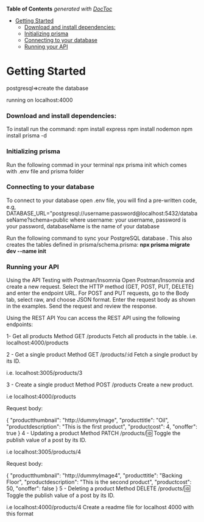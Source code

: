 
**Table of Contents**  *generated with [DocToc](https://github.com/thlorenz/doctoc)*

- [Getting Started](#getting-started)
    - [Download and install dependencies:](#download-and-install-dependencies)
    - [Initializing prisma](#initializing-prisma)
    - [Connecting to your database](#connecting-to-your-database)
    - [Running your API](#running-your-api)



# Getting Started
postgresql=>create the database

running on localhost:4000
### Download and install dependencies:

To install  run the command:
npm install express
npm install nodemon
npm install prisma -d


### Initializing prisma
Run the following commad in your terminal npx prisma init which comes with .env file and prisma folder

### Connecting to your database
To connect to your database open .env file, you will find a pre-written code, e.g, DATABASE_URL="postgresql://username:password@localhost:5432/databaseName?schema=public where username: your username, password is your password, databaseName is the name of your database

Run the following command to sync your PostgreSQL database . This also creates the  tables defined in prisma/schema.prisma: **npx prisma migrate dev --name init**


### Running your API
Using the API
Testing with Postman/Insomnia
Open Postman/Insomnia and create a new request. Select the HTTP method (GET, POST, PUT, DELETE) and enter the endpoint URL. For POST and PUT requests, go to the Body tab, select raw, and choose JSON format. Enter the request body as shown in the examples. Send the request and review the response.

 Using the REST API You can access the REST API using the following endpoints:


1- Get all products
Method GET /products Fetch all products in the table.
i.e. localhost:4000/products

2 - Get a single product
Method GET /products/:id Fetch a single product by its ID.

i.e. localhost:3005/products/3


3 - Create a single product
Method POST /products Create a new product.

i.e localhost:4000/products

Request body:

{
  "productthumbnail": "http://dummyImage",
  "producttitle": "Oil",
  "productdescription": "This is the first product",
  "productcost": 4,
  "onoffer": true
}
4 - Updating a product
Method PATCH /products/:id: Toggle the publish value of a post by its ID.

i.e localhost:3005/products/4

Request body:

{
  "productthumbnail": "http://dummyImage4",
  "producttitle": "Backing Floor",
  "productdescription": "This is the second product",
  "productcost": 50,
  "onoffer": false
}
5 - Deleting a product
Method DELETE /products/:id: Toggle the publish value of a post by its ID.

i.e localhost:4000/products/4
Create a readme file for localhost 4000 with this format
